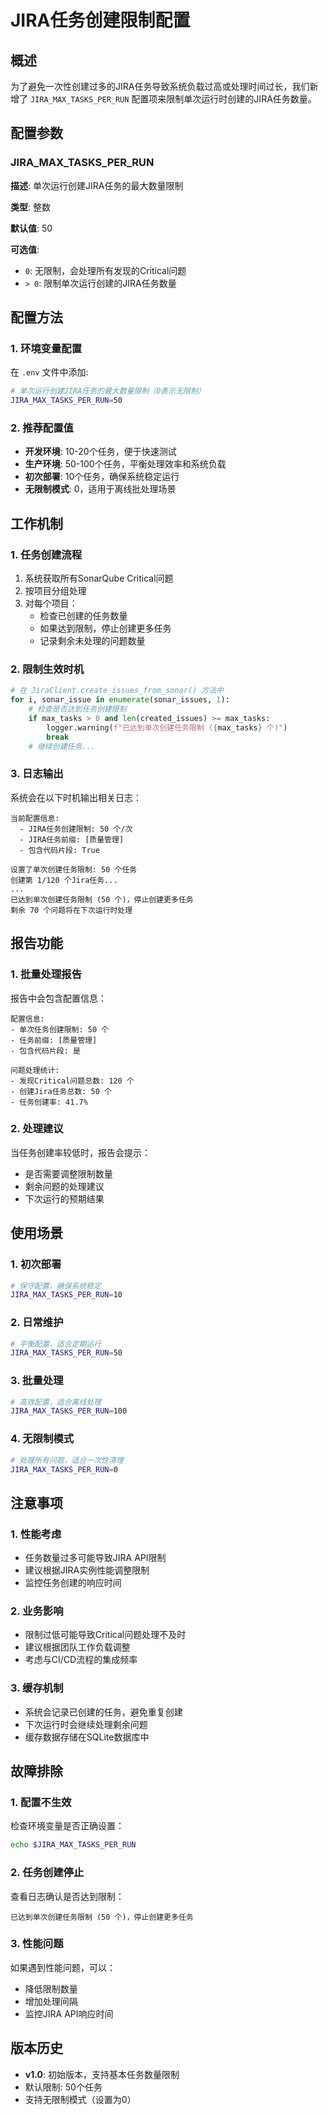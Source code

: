 # JIRA任务创建限制配置

## 概述

为了避免一次性创建过多的JIRA任务导致系统负载过高或处理时间过长，我们新增了 `JIRA_MAX_TASKS_PER_RUN` 配置项来限制单次运行时创建的JIRA任务数量。

## 配置参数

### JIRA_MAX_TASKS_PER_RUN

**描述**: 单次运行创建JIRA任务的最大数量限制

**类型**: 整数

**默认值**: 50

**可选值**:
- `0`: 无限制，会处理所有发现的Critical问题
- `> 0`: 限制单次运行创建的JIRA任务数量

## 配置方法

### 1. 环境变量配置

在 `.env` 文件中添加:
```bash
# 单次运行创建JIRA任务的最大数量限制（0表示无限制）
JIRA_MAX_TASKS_PER_RUN=50
```

### 2. 推荐配置值

- **开发环境**: 10-20个任务，便于快速测试
- **生产环境**: 50-100个任务，平衡处理效率和系统负载
- **初次部署**: 10个任务，确保系统稳定运行
- **无限制模式**: 0，适用于离线批处理场景

## 工作机制

### 1. 任务创建流程

1. 系统获取所有SonarQube Critical问题
2. 按项目分组处理
3. 对每个项目：
   - 检查已创建的任务数量
   - 如果达到限制，停止创建更多任务
   - 记录剩余未处理的问题数量

### 2. 限制生效时机

```python
# 在 JiraClient.create_issues_from_sonar() 方法中
for i, sonar_issue in enumerate(sonar_issues, 1):
    # 检查是否达到任务创建限制
    if max_tasks > 0 and len(created_issues) >= max_tasks:
        logger.warning(f"已达到单次创建任务限制 ({max_tasks} 个)")
        break
    # 继续创建任务...
```

### 3. 日志输出

系统会在以下时机输出相关日志：

```
当前配置信息:
  - JIRA任务创建限制: 50 个/次
  - JIRA任务前缀: [质量管理]
  - 包含代码片段: True

设置了单次创建任务限制: 50 个任务
创建第 1/120 个Jira任务...
...
已达到单次创建任务限制 (50 个)，停止创建更多任务
剩余 70 个问题将在下次运行时处理
```

## 报告功能

### 1. 批量处理报告

报告中会包含配置信息：

```
配置信息:
- 单次任务创建限制: 50 个
- 任务前缀: [质量管理]
- 包含代码片段: 是

问题处理统计:
- 发现Critical问题总数: 120 个
- 创建Jira任务总数: 50 个
- 任务创建率: 41.7%
```

### 2. 处理建议

当任务创建率较低时，报告会提示：
- 是否需要调整限制数量
- 剩余问题的处理建议
- 下次运行的预期结果

## 使用场景

### 1. 初次部署

```bash
# 保守配置，确保系统稳定
JIRA_MAX_TASKS_PER_RUN=10
```

### 2. 日常维护

```bash
# 平衡配置，适合定期运行
JIRA_MAX_TASKS_PER_RUN=50
```

### 3. 批量处理

```bash
# 高效配置，适合离线处理
JIRA_MAX_TASKS_PER_RUN=100
```

### 4. 无限制模式

```bash
# 处理所有问题，适合一次性清理
JIRA_MAX_TASKS_PER_RUN=0
```

## 注意事项

### 1. 性能考虑

- 任务数量过多可能导致JIRA API限制
- 建议根据JIRA实例性能调整限制
- 监控任务创建的响应时间

### 2. 业务影响

- 限制过低可能导致Critical问题处理不及时
- 建议根据团队工作负载调整
- 考虑与CI/CD流程的集成频率

### 3. 缓存机制

- 系统会记录已创建的任务，避免重复创建
- 下次运行时会继续处理剩余问题
- 缓存数据存储在SQLite数据库中

## 故障排除

### 1. 配置不生效

检查环境变量是否正确设置：
```bash
echo $JIRA_MAX_TASKS_PER_RUN
```

### 2. 任务创建停止

查看日志确认是否达到限制：
```
已达到单次创建任务限制 (50 个)，停止创建更多任务
```

### 3. 性能问题

如果遇到性能问题，可以：
- 降低限制数量
- 增加处理间隔
- 监控JIRA API响应时间

## 版本历史

- **v1.0**: 初始版本，支持基本任务数量限制
- 默认限制: 50个任务
- 支持无限制模式（设置为0）
